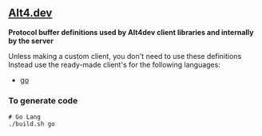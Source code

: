 ## <a href="https://alt4.dev" target="_blank">Alt4.dev</a>

**Protocol buffer definitions used by Alt4dev 
client libraries and internally by the server**

Unless making a custom client, you don't need to use these definitions
Instead use the ready-made client's for the following languages:
- [go](https://github.com/alt4dev/go)

### To generate code
```shell script
# Go Lang
./build.sh go
```
